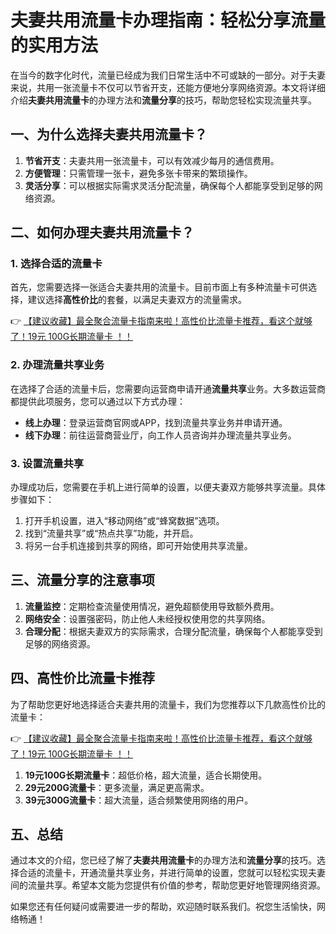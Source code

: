 # 夫妻共用流量卡办理指南：轻松分享流量的实用方法

在当今的数字化时代，流量已经成为我们日常生活中不可或缺的一部分。对于夫妻来说，共用一张流量卡不仅可以节省开支，还能方便地分享网络资源。本文将详细介绍**夫妻共用流量卡**的办理方法和**流量分享**的技巧，帮助您轻松实现流量共享。

## 一、为什么选择夫妻共用流量卡？

1. **节省开支**：夫妻共用一张流量卡，可以有效减少每月的通信费用。
2. **方便管理**：只需管理一张卡，避免多张卡带来的繁琐操作。
3. **灵活分享**：可以根据实际需求灵活分配流量，确保每个人都能享受到足够的网络资源。

## 二、如何办理夫妻共用流量卡？

### 1. 选择合适的流量卡
首先，您需要选择一张适合夫妻共用的流量卡。目前市面上有多种流量卡可供选择，建议选择**高性价比**的套餐，以满足夫妻双方的流量需求。

👉 [【建议收藏】最全聚合流量卡指南来啦！高性价比流量卡推荐，看这个就够了！19元 100G长期流量卡 ！！](https://bit.ly/Liuliangka)

### 2. 办理流量共享业务
在选择了合适的流量卡后，您需要向运营商申请开通**流量共享**业务。大多数运营商都提供此项服务，您可以通过以下方式办理：
- **线上办理**：登录运营商官网或APP，找到流量共享业务并申请开通。
- **线下办理**：前往运营商营业厅，向工作人员咨询并办理流量共享业务。

### 3. 设置流量共享
办理成功后，您需要在手机上进行简单的设置，以便夫妻双方能够共享流量。具体步骤如下：
1. 打开手机设置，进入“移动网络”或“蜂窝数据”选项。
2. 找到“流量共享”或“热点共享”功能，并开启。
3. 将另一台手机连接到共享的网络，即可开始使用共享流量。

## 三、流量分享的注意事项

1. **流量监控**：定期检查流量使用情况，避免超额使用导致额外费用。
2. **网络安全**：设置强密码，防止他人未经授权使用您的共享网络。
3. **合理分配**：根据夫妻双方的实际需求，合理分配流量，确保每个人都能享受到足够的网络资源。

## 四、高性价比流量卡推荐

为了帮助您更好地选择适合夫妻共用的流量卡，我们为您推荐以下几款高性价比的流量卡：

👉 [【建议收藏】最全聚合流量卡指南来啦！高性价比流量卡推荐，看这个就够了！19元 100G长期流量卡 ！！](https://bit.ly/Liuliangka)

1. **19元100G长期流量卡**：超低价格，超大流量，适合长期使用。
2. **29元200G流量卡**：更多流量，满足更高需求。
3. **39元300G流量卡**：超大流量，适合频繁使用网络的用户。

## 五、总结

通过本文的介绍，您已经了解了**夫妻共用流量卡**的办理方法和**流量分享**的技巧。选择合适的流量卡，开通流量共享业务，并进行简单的设置，您就可以轻松实现夫妻间的流量共享。希望本文能为您提供有价值的参考，帮助您更好地管理网络资源。

如果您还有任何疑问或需要进一步的帮助，欢迎随时联系我们。祝您生活愉快，网络畅通！